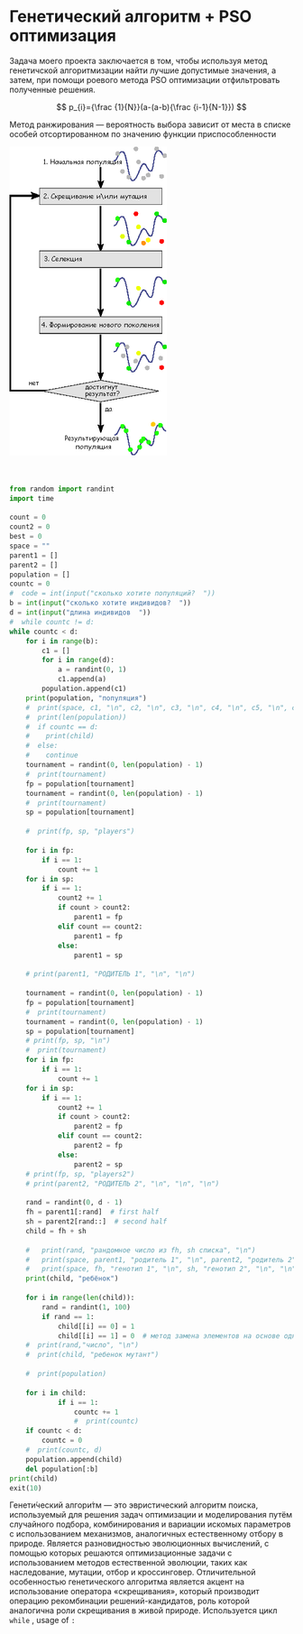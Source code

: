 
# Генетический алгоритм + PSO оптимизация
Задача моего проекта заключается в том, чтобы используя метод генетичской алгоритмизации найти лучшие допустимые значения, а затем, при помощи роевого метода PSO оптимизации отфильтровать полученные решения. 

$$
p_{i}={\frac {1}{N}}(a-(a-b){\frac {i-1}{N-1}})
$$

Метод ранжирования — вероятность выбора зависит от места в списке особей отсортированном по значению функции приспособленности


![пример работы ген. алгоритма](img/%D0%B3%D0%B5%D0%BD%20%D0%B0%D0%BB%D0%B3%D0%BE%D1%80%D0%B8%D1%82%D0%BC.png)

```python


from random import randint
import time

count = 0
count2 = 0
best = 0
space = ""
parent1 = []
parent2 = []
population = []
countc = 0
#  code = int(input("сколько хотите популяций?  "))
b = int(input("сколько хотите индивидов?  "))
d = int(input("длина индивидов  "))
#  while countc != d:
while countc < d:
    for i in range(b):
        c1 = []
        for i in range(d):
            a = randint(0, 1)
            c1.append(a)
        population.append(c1)
    print(population, "популяция")
    #  print(space, c1, "\n", c2, "\n", c3, "\n", c4, "\n", c5, "\n", c6)
    #  print(len(population))
    #  if countc == d:
    #    print(child)
    #  else:
    #    continue
    tournament = randint(0, len(population) - 1)
    #  print(tournament)
    fp = population[tournament]
    tournament = randint(0, len(population) - 1)
    #  print(tournament)
    sp = population[tournament]

    #  print(fp, sp, "players")

    for i in fp:
        if i == 1:
            count += 1
    for i in sp:
        if i == 1:
            count2 += 1
            if count > count2:
                parent1 = fp
            elif count == count2:
                parent1 = fp
            else:
                parent1 = sp

    # print(parent1, "РОДИТЕЛЬ 1", "\n", "\n")

    tournament = randint(0, len(population) - 1)
    fp = population[tournament]
    #  print(tournament)
    tournament = randint(0, len(population) - 1)
    sp = population[tournament]
    # print(fp, sp, "\n")
    #  print(tournament)
    for i in fp:
        if i == 1:
            count += 1
    for i in sp:
        if i == 1:
            count2 += 1
            if count > count2:
                parent2 = fp
            elif count == count2:
                parent2 = fp
            else:
                parent2 = sp
    # print(fp, sp, "players2")
    # print(parent2, "РОДИТЕЛЬ 2", "\n", "\n", "\n")

    rand = randint(0, d - 1)
    fh = parent1[:rand]  # first half
    sh = parent2[rand::]  # second half
    child = fh + sh

    #   print(rand, "рандомное число из fh, sh списка", "\n")
    #   print(space, parent1, "родитель 1", "\n", parent2, "родитель 2", "\n", "\n")
    #   print(space, fh, "генотип 1", "\n", sh, "генотип 2", "\n", "\n")
    print(child, "ребёнок")

    for i in range(len(child)):
        rand = randint(1, 100)
        if rand == 1:
            child[[i] == 0] = 1
            child[[i] == 1] = 0  # метод замена элементов на основе одного условия
    #  print(rand,"число", "\n")
    #  print(child, "ребенок мутант")

    #  print(population)

    for i in child:
            if i == 1:
                countc += 1
                #  print(countc)
    if countc < d:
        countc = 0
    #  print(countc, d)
    population.append(child)
    del population[:b]
print(child)
exit(10)
```
Генети́ческий алгори́тм  — это эвристический алгоритм поиска, используемый для решения задач оптимизации и моделирования путём случайного подбора, комбинирования и вариации искомых параметров с использованием механизмов, аналогичных естественному отбору в природе. Является разновидностью эволюционных вычислений, с помощью которых решаются оптимизационные задачи с использованием методов естественной эволюции, таких как наследование, мутации, отбор и кроссинговер. Отличительной особенностью генетического алгоритма является акцент на использование оператора «скрещивания», который производит операцию рекомбинации решений-кандидатов, роль которой аналогична роли скрещивания в живой природе.
Используется цикл `while` ,  usage of ``:``